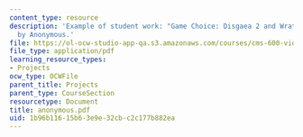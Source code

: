 ```yaml
---
content_type: resource
description: 'Example of student work: "Game Choice: Disgaea 2 and Wrath: Unleashed"
  by Anonymous.'
file: https://ol-ocw-studio-app-qa.s3.amazonaws.com/courses/cms-600-videogame-theory-and-analysis-fall-2007/1b96b11615b63e9e32cbc2c177b882ea_anonymous.pdf
file_type: application/pdf
learning_resource_types:
- Projects
ocw_type: OCWFile
parent_title: Projects
parent_type: CourseSection
resourcetype: Document
title: anonymous.pdf
uid: 1b96b116-15b6-3e9e-32cb-c2c177b882ea
---
```


